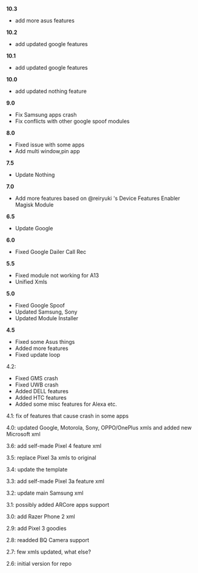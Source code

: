 **10.3**
- add more asus features

**10.2**
- add updated google features

**10.1**
- add updated google features

**10.0**
- add updated nothing feature

**9.0**
- Fix Samsung apps crash
- Fix conflicts with other google spoof modules

**8.0**
- Fixed issue with some apps
- Add multi window,pin app

**7.5**
- Update Nothing 


**7.0**
- Add more features based on @reiryuki 's Device Features Enabler Magisk Module 

**6.5**
- Update Google

**6.0**
- Fixed Google Dailer Call Rec

**5.5**
- Fixed module not working for A13
- Unified Xmls

**5.0**
- Fixed Google Spoof
- Updated Samsung, Sony
- Updated Module Installer

**4.5**    
- Fixed some Asus things
- Added more features 
- Fixed update loop

4.2: 
- Fixed GMS crash
- Fixed UWB crash
- Added DELL features
- Added HTC features
- Added some misc features for Alexa etc. 

4.1: fix of features that cause crash in some apps

4.0: updated Google, Motorola, Sony, OPPO/OnePlus xmls and added new Microsoft xml

3.6: add self-made Pixel 4 feature xml

3.5: replace Pixel 3a xmls to original

3.4: update the template

3.3: add self-made Pixel 3a feature xml

3.2: update main Samsung xml

3.1: possibly added ARCore apps support

3.0: add Razer Phone 2 xml

2.9: add Pixel 3 goodies

2.8: readded BQ Camera support

2.7: few xmls updated, what else?

2.6: initial version for repo